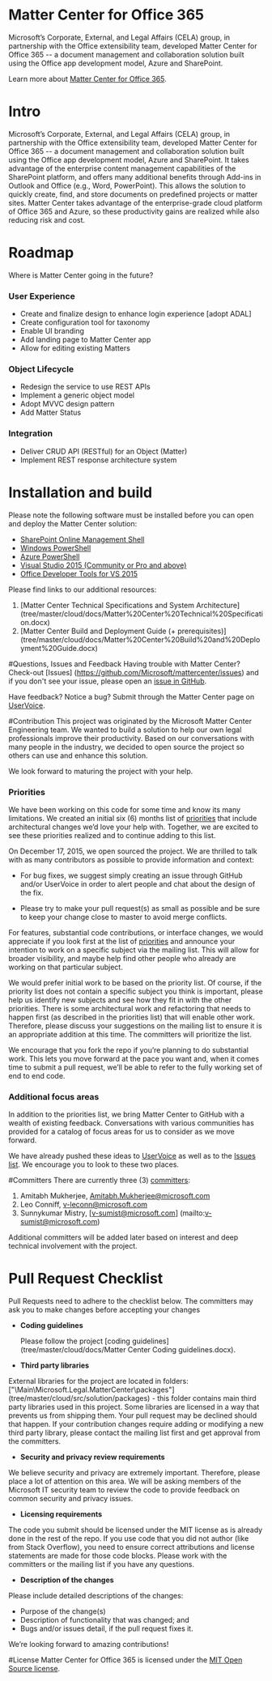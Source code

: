# Matter Center for Office 365
Microsoft’s Corporate, External, and Legal Affairs (CELA) group, in partnership with the Office extensibility team, developed Matter Center for Office 365 -- a document management and collaboration solution built using the Office app development model, Azure and SharePoint.

Learn more about [Matter Center for Office 365](http://www.microsoft.com/en-us/legal/productivity/mattercenter.aspx). 

# Intro
Microsoft’s Corporate, External, and Legal Affairs (CELA) group, in partnership with the Office extensibility team, developed Matter Center for Office 365 -- a document management and collaboration solution built using the Office app development model, Azure and SharePoint. It takes advantage of the enterprise content management capabilities of the SharePoint platform, and offers many additional benefits through Add-ins in Outlook and Office (e.g., Word, PowerPoint). This allows the solution to quickly create, find, and store documents on predefined projects or matter sites. Matter Center takes advantage of the enterprise-grade cloud platform of Office 365 and Azure, so these productivity gains are realized while also reducing risk and cost. 

# Roadmap
Where is Matter Center going in the future? 

### User Experience 
* Create and finalize design to enhance login experience [adopt ADAL]
* Create configuration tool for taxonomy 
* Enable UI branding 
* Add landing page to Matter Center app
* Allow for editing existing Matters

### Object Lifecycle
* Redesign the service to use REST APIs
* Implement a generic object model
* Adopt MVVC design pattern
* Add Matter Status 

### Integration
* Deliver CRUD API (RESTful) for an Object (Matter) 
* Implement REST response architecture system 

# Installation and build
Please note the following software must be installed before you can open and deploy the Matter Center solution:
* [SharePoint Online Management Shell](http://www.microsoft.com/en-us/download/details.aspx?id=35588)
*	[Windows PowerShell](http://www.microsoft.com/en-in/download/details.aspx?id=2560)
*	[Azure PowerShell](http://go.microsoft.com/?linkid=9811175)
*	 [Visual Studio 2015 (Community or Pro and above)](https://www.visualstudio.com/en-us/products/vs-2015-product-editions.aspx)
*	[Office Developer Tools for VS 2015](http://www.microsoft.com/web/handlers/WebPI.ashx?command=GetInstallerRedirect&appid=OfficeToolsForVS2015) 

Please find links to our additional resources:

 1.	[Matter Center Technical Specifications and System Architecture] (tree/master/cloud/docs/Matter%20Center%20Technical%20Specification.docx)
 2.	[Matter Center Build and Deployment Guide (+ prerequisites)] (tree/master/cloud/docs/Matter%20Center%20Build%20and%20Deployment%20Guide.docx)


#Questions, Issues and Feedback
Having trouble with Matter Center? Check-out [Issues] (https://github.com/Microsoft/mattercenter/issues) and if you don't see your issue, please open an [issue in GitHub](https://github.com/Microsoft/mattercenter/issues/new).

Have feedback? Notice a bug? Submit through the Matter Center page on [UserVoice](http://mattercenter.uservoice.com).

#Contribution
This project was originated by the Microsoft Matter Center Engineering team. We wanted to build a solution to help our own legal professionals improve their productivity. Based on our conversations with many people in the industry, we decided to open source the project so others can use and enhance this solution.
 
We look forward to maturing the project with your help.

### Priorities
We have been working on this code for some time and know its many limitations. We created an initial six (6) months list of [priorities](PRIORITIES.md) that include architectural changes we’d love your help with. Together, we are excited to see these priorities realized and to continue adding to this list. 

On December 17, 2015, we open sourced the project. We are thrilled to talk with as many contributors as possible to provide information and context:

*	For bug fixes, we suggest simply creating an issue through GitHub and/or UserVoice in order to alert people and chat about the design of the fix.

*	Please try to make your pull request(s) as small as possible and be sure to keep your change close to master to avoid merge conflicts.

For features, substantial code contributions, or interface changes, we would appreciate if you look first at the list of [priorities](PRIORITIES.md) and announce your intention to work on a specific subject via the mailing list. This will allow for broader visibility, and maybe help find other people who already are working on that particular subject. 

We would prefer initial work to be based on the priority list. Of course, if the priority list does not contain a specific subject you think is important, please help us identify new subjects and see how they fit in with the other priorities. There is some architectural work and refactoring that needs to happen first (as described in the priorities list) that will enable other work. Therefore, please discuss your suggestions on the mailing list to ensure it is an appropriate addition at this time. The committers will prioritize the list.
 
We encourage that you fork the repo if you’re planning to do substantial work. This lets you move forward at the pace you want and, when it comes time to submit a pull request, we’ll be able to refer to the fully working set of end to end code.

### Additional focus areas 

In addition to the priorities list, we bring Matter Center to GitHub with a wealth of existing feedback. Conversations with various communities has provided for a catalog of focus areas for us to consider as we move forward. 

We have already pushed these ideas to [UserVoice](http://mattercenter.uservoice.com) as well as to the [Issues list](https://github.com/Microsoft/mattercenter/issues). We encourage you to look to these two places.  

#Committers
There are currently three (3) [committers](https://github.com/Microsoft/mattercenter/graphs/contributors):
 
1. Amitabh Mukherjee, [Amitabh.Mukherjee@microsoft.com](mailto:amitabhm@microsoft.com)
2. Leo Conniff, [v-leconn@microsoft.com](mailto:v-leconn@microsoft.com)
3. Sunnykumar Mistry, [v-sumist@microsoft.com] (mailto:v-sumist@microsoft.com) 

Additional committers will be added later based on interest and deep technical involvement with the project.

# Pull Request Checklist
Pull Requests need to adhere to the checklist below. The committers may ask you to make changes before accepting your changes
* <b>Coding guidelines</b>

  Please follow the project [coding guidelines](tree/master/cloud/docs/Matter Center Coding guidelines.docx). 
*	<b>Third party libraries</b>

  External libraries for the project are located in folders:
["\Main\Microsoft.Legal.MatterCenter\packages"] (tree/master/cloud/src/solution/packages) - this folder contains main third party libraries used in this project. Some libraries are licensed in a way that prevents us from shipping them. Your pull request may be declined should that happen. If your contribution changes require adding or modifying a new third party library, please contact the mailing list first and get approval from the committers. 
*	<b>Security and privacy review requirements</b>

 We believe security and privacy are extremely important. Therefore, please place a lot of attention on this area. We will be asking members of the Microsoft IT security team to review the code to provide feedback on common security and privacy issues. 
*	<b>Licensing requirements</b>

 The code you submit should be licensed under the MIT license as is already done in the rest of the repo. If you use code that you did not author (like from Stack Overflow), you need to ensure correct attributions and license statements are made for those code blocks. Please work with the committers or the mailing list if you have any questions. 
*	<b>Description of the changes</b>

 Please include detailed descriptions of the changes:
  *	Purpose of the change(s)
  *	Description of functionality that was changed; and 
  *	Bugs and/or issues detail, if the pull request fixes it. 
 
We’re looking forward to amazing contributions!

#License
Matter Center for Office 365 is licensed under the [MIT Open Source license](http://opensource.org/licenses/MIT).
